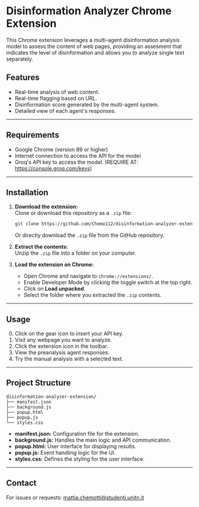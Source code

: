 
# Disinformation Analyzer Chrome Extension

This Chrome extension leverages a multi-agent disinformation analysis model to assess the content of web pages, providing an assesment that indicates the level of disinformation and allows you to analyze single text separately.

## Features
- Real-time analysis of web content.
- Real-time flagging based on URL.
- Disinformation score generated by the multi-agent system.
- Detailed view of each agent's responses.

---

## Requirements
- Google Chrome (version 89 or higher)
- Internet connection to access the API for the model
- Groq's API key to access the model. (REQUIRE AT: https://console.groq.com/keys)

---

## Installation

1. **Download the extension:**  
   Clone or download this repository as a `.zip` file:
   ```bash
   git clone https://github.com/Chemo112/disinformation-analyzer-extension.git
   ```
   Or directly download the `.zip` file from the GitHub repository.

2. **Extract the contents:**  
   Unzip the `.zip` file into a folder on your computer.

3. **Load the extension on Chrome:**  
   - Open Chrome and navigate to `chrome://extensions/`.
   - Enable Developer Mode by clicking the toggle switch at the top right.
   - Click on **Load unpacked**.
   - Select the folder where you extracted the `.zip` contents.

---

## Usage

0. Click on the gear icon to insert your API key.
1. Visit any webpage you want to analyze.
2. Click the extension icon in the toolbar.
3. View the preanalysis agent responses.
4. Try the manual analysis with a selected text.

---

## Project Structure
```
disinformation-analyzer-extension/
├── manifest.json
├── background.js
├── popup.html
├── popup.js
└── styles.css
```

- **manifest.json:** Configuration file for the extension.
- **background.js:** Handles the main logic and API communication.
- **popup.html:** User interface for displaying results.
- **popup.js:** Event handling logic for the UI.
- **styles.css:** Defines the styling for the user interface.

---

## Contact
For issues or requests: [mattia.chemotti@studenti.unitn.it](mailto:mattia.chemotti@studenti.unitn.it)
